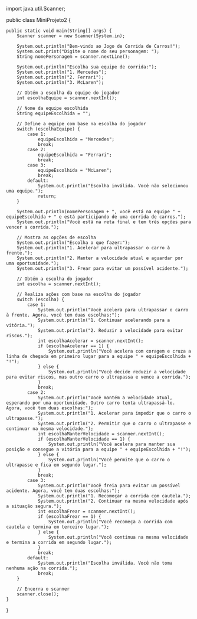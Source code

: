import java.util.Scanner;

public class MiniProjeto2 {

    public static void main(String[] args) {
        Scanner scanner = new Scanner(System.in);

        System.out.println("Bem-vindo ao Jogo de Corrida de Carros!");
        System.out.print("Digite o nome do seu personagem: ");
        String nomePersonagem = scanner.nextLine();

        System.out.println("Escolha sua equipe de corrida:");
        System.out.println("1. Mercedes");
        System.out.println("2. Ferrari");
        System.out.println("3. McLaren");

        // Obtém a escolha da equipe do jogador
        int escolhaEquipe = scanner.nextInt();

        // Nome da equipe escolhida
        String equipeEscolhida = "";

        // Define a equipe com base na escolha do jogador
        switch (escolhaEquipe) {
            case 1:
                equipeEscolhida = "Mercedes";
                break;
            case 2:
                equipeEscolhida = "Ferrari";
                break;
            case 3:
                equipeEscolhida = "McLaren";
                break;
            default:
                System.out.println("Escolha inválida. Você não selecionou uma equipe.");
                return;
        }

        System.out.println(nomePersonagem + ", você está na equipe " + equipeEscolhida + " e está participando de uma corrida de carros.");
        System.out.println("Você está na reta final e tem três opções para vencer a corrida.");

        // Mostra as opções de escolha
        System.out.println("Escolha o que fazer:");
        System.out.println("1. Acelerar para ultrapassar o carro à frente.");
        System.out.println("2. Manter a velocidade atual e aguardar por uma oportunidade.");
        System.out.println("3. Frear para evitar um possível acidente.");

        // Obtém a escolha do jogador
        int escolha = scanner.nextInt();

        // Realiza ações com base na escolha do jogador
        switch (escolha) {
            case 1:
                System.out.println("Você acelera para ultrapassar o carro à frente. Agora, você tem duas escolhas:");
                System.out.println("1. Continuar acelerando para a vitória.");
                System.out.println("2. Reduzir a velocidade para evitar riscos.");
                int escolhaAcelerar = scanner.nextInt();
                if (escolhaAcelerar == 1) {
                    System.out.println("Você acelera com coragem e cruza a linha de chegada em primeiro lugar para a equipe " + equipeEscolhida + "!");
                } else {
                    System.out.println("Você decide reduzir a velocidade para evitar riscos, mas outro carro o ultrapassa e vence a corrida.");
                }
                break;
            case 2:
                System.out.println("Você mantém a velocidade atual, esperando por uma oportunidade. Outro carro tenta ultrapassá-lo. Agora, você tem duas escolhas:");
                System.out.println("1. Acelerar para impedir que o carro o ultrapasse.");
                System.out.println("2. Permitir que o carro o ultrapasse e continuar na mesma velocidade.");
                int escolhaManterVelocidade = scanner.nextInt();
                if (escolhaManterVelocidade == 1) {
                    System.out.println("Você acelera para manter sua posição e consegue a vitória para a equipe " + equipeEscolhida + "!");
                } else {
                    System.out.println("Você permite que o carro o ultrapasse e fica em segundo lugar.");
                }
                break;
            case 3:
                System.out.println("Você freia para evitar um possível acidente. Agora, você tem duas escolhas:");
                System.out.println("1. Recomeçar a corrida com cautela.");
                System.out.println("2. Continuar na mesma velocidade após a situação segura.");
                int escolhaFrear = scanner.nextInt();
                if (escolhaFrear == 1) {
                    System.out.println("Você recomeça a corrida com cautela e termina em terceiro lugar.");
                } else {
                    System.out.println("Você continua na mesma velocidade e termina a corrida em segundo lugar.");
                }
                break;
            default:
                System.out.println("Escolha inválida. Você não toma nenhuma ação na corrida.");
                break;
        }

        // Encerra o scanner
        scanner.close();
    }
}
